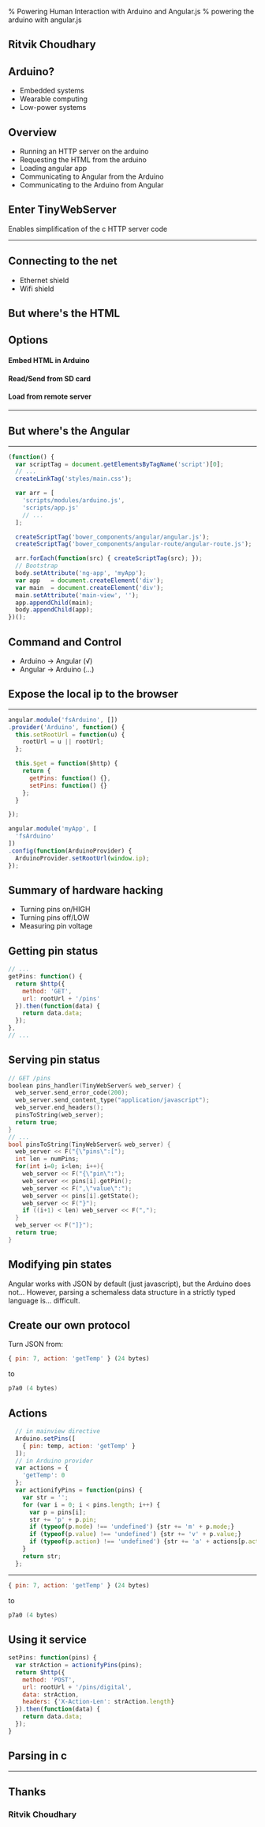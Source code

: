 % Powering Human Interaction with Arduino and Angular.js
% powering the arduino with angular.js

## Ritvik Choudhary

## Arduino?

- Embedded systems
- Wearable computing
- Low-power systems

## Overview

- Running an HTTP server on the arduino
- Requesting the HTML from the arduino
- Loading angular app
- Communicating to Angular from the Arduino
- Communicating to the Arduino from Angular


## Enter TinyWebServer

Enables simplification of the c HTTP server code

-----------------------

## Connecting to the net

- Ethernet shield
- Wifi shield

## But where's the HTML

## Options

#### Embed HTML in Arduino
#### Read/Send from SD card
#### Load from remote server

-------------------------
## But where's the Angular
----------------------------------

```javascript
(function() {
  var scriptTag = document.getElementsByTagName('script')[0];
  // ...
  createLinkTag('styles/main.css');

  var arr = [
    'scripts/modules/arduino.js',
    'scripts/app.js'
    // ...
  ];

  createScriptTag('bower_components/angular/angular.js');
  createScriptTag('bower_components/angular-route/angular-route.js');

  arr.forEach(function(src) { createScriptTag(src); });
  // Bootstrap
  body.setAttribute('ng-app', 'myApp');
  var app   = document.createElement('div');
  var main  = document.createElement('div');
  main.setAttribute('main-view', '');
  app.appendChild(main);
  body.appendChild(app);
})();
```

## Command and Control

* Arduino -> Angular (√)
* Angular -> Arduino (...)

## Expose the local ip to the browser

-----------

```javascript
angular.module('fsArduino', [])
.provider('Arduino', function() {
  this.setRootUrl = function(u) {
    rootUrl = u || rootUrl;
  };

  this.$get = function($http) {
    return {
      getPins: function() {},
      setPins: function() {}
    };
  }

});
```

```javascript
angular.module('myApp', [
  'fsArduino'
])
.config(function(ArduinoProvider) {
  ArduinoProvider.setRootUrl(window.ip);
});
```

## Summary of hardware hacking

- Turning pins on/HIGH
- Turning pins off/LOW
- Measuring pin voltage

## Getting pin status

```javascript
// ...
getPins: function() {
  return $http({
    method: 'GET',
    url: rootUrl + '/pins'
  }).then(function(data) {
    return data.data;
  });
},
// ...
```

## Serving pin status

```c
// GET /pins
boolean pins_handler(TinyWebServer& web_server) {
  web_server.send_error_code(200);
  web_server.send_content_type("application/javascript");
  web_server.end_headers();
  pinsToString(web_server);
  return true;
}
// ...
bool pinsToString(TinyWebServer& web_server) {
  web_server << F("{\"pins\":[");
  int len = numPins;
  for(int i=0; i<len; i++){
    web_server << F("{\"pin\":");
    web_server << pins[i].getPin();
    web_server << F(",\"value\":");
    web_server << pins[i].getState();
    web_server << F("}");
    if ((i+1) < len) web_server << F(",");
  }
  web_server << F("]}");
  return true;
}
```

## Modifying pin states

Angular works with JSON by default (just javascript), but the Arduino does not... However, parsing a schemaless data structure in a strictly typed language is... <span class="emp">difficult</span>.

## Create our own protocol

Turn JSON from:

```javascript
{ pin: 7, action: 'getTemp' } (24 bytes)
```

to

```c
p7a0 (4 bytes)
```

## Actions

```javascript
  // in mainview directive
  Arduino.setPins([
    { pin: temp, action: 'getTemp' }
  ]);
  // in Arduino provider
  var actions = {
    'getTemp': 0
  };
  var actionifyPins = function(pins) {
    var str = '';
    for (var i = 0; i < pins.length; i++) {
      var p = pins[i];
      str += 'p' + p.pin;
      if (typeof(p.mode) !== 'undefined') {str += 'm' + p.mode;}
      if (typeof(p.value) !== 'undefined') {str += 'v' + p.value;}
      if (typeof(p.action) !== 'undefined') {str += 'a' + actions[p.action];}
    }
    return str;
  };
```
-------------

```javascript
{ pin: 7, action: 'getTemp' } (24 bytes)
```

to

```c
p7a0 (4 bytes)
```

## Using it service

```javascript
setPins: function(pins) {
  var strAction = actionifyPins(pins);
  return $http({
    method: 'POST',
    url: rootUrl + '/pins/digital',
    data: strAction,
    headers: {'X-Action-Len': strAction.length}
  }).then(function(data) {
    return data.data;
  });
}
```

## Parsing in c

-----------------------------

## Thanks

### Ritvik Choudhary